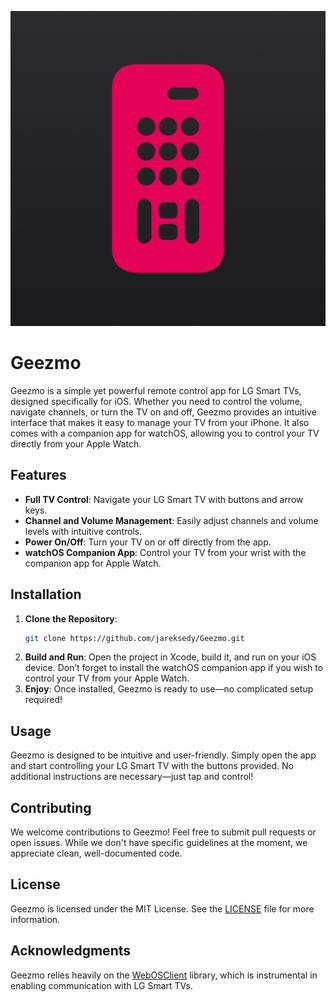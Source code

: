 ![App Icon](Geezmo/Assets.xcassets/AppIcon.appiconset/AppIcon.png)

# Geezmo

Geezmo is a simple yet powerful remote control app for LG Smart TVs, designed specifically for iOS. Whether you need to control the volume, navigate channels, or turn the TV on and off, Geezmo provides an intuitive interface that makes it easy to manage your TV from your iPhone. It also comes with a companion app for watchOS, allowing you to control your TV directly from your Apple Watch.

## Features

- **Full TV Control**: Navigate your LG Smart TV with buttons and arrow keys.
- **Channel and Volume Management**: Easily adjust channels and volume levels with intuitive controls.
- **Power On/Off**: Turn your TV on or off directly from the app.
- **watchOS Companion App**: Control your TV from your wrist with the companion app for Apple Watch.

## Installation

1. **Clone the Repository**: 
   ```bash
   git clone https://github.com/jareksedy/Geezmo.git
   ```
2. **Build and Run**: Open the project in Xcode, build it, and run on your iOS device. Don’t forget to install the watchOS companion app if you wish to control your TV from your Apple Watch.
3. **Enjoy**: Once installed, Geezmo is ready to use—no complicated setup required!

## Usage

Geezmo is designed to be intuitive and user-friendly. Simply open the app and start controlling your LG Smart TV with the buttons provided. No additional instructions are necessary—just tap and control!

## Contributing

We welcome contributions to Geezmo! Feel free to submit pull requests or open issues. While we don't have specific guidelines at the moment, we appreciate clean, well-documented code.

## License

Geezmo is licensed under the MIT License. See the [LICENSE](LICENSE) file for more information.

## Acknowledgments

Geezmo relies heavily on the [WebOSClient](https://github.com/jareksedy/WebOSClient) library, which is instrumental in enabling communication with LG Smart TVs.

